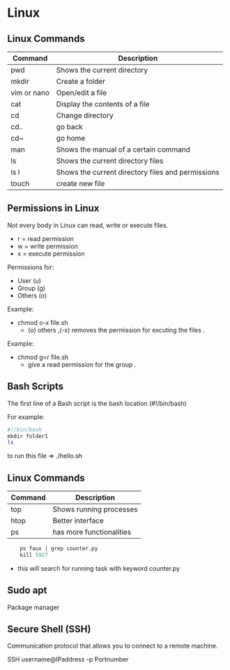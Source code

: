 # Linux

## Linux Commands

| Command | Description |
|---------|-------------|
| pwd   | Shows the current directory |
| mkdir | Create a folder |
| vim or nano  | Open/edit a file |
| cat   | Display the contents of a file |
| cd    | Change directory |
| cd..   | go back |
| cd~   | go home |
| man   | Shows the manual of a certain command |
| ls   | Shows the current directory files |
| ls  l | Shows the current directory files and permissions|
| touch   | create new file |

## Permissions in Linux
Not every body in Linux can read, write or execute files.
- r = read permission
- w = write permission 
- x = execute permission

Permissions for:
- User (u)
- Group (g)
- Others (o)

Example:
- chmod o-x file.sh 
  - (o) others ,(-x) removes the permission for excuting the files .
 
Example:
- chmod g=r file.sh 
  - give a read permission for the group .

## Bash Scripts

The first line of a Bash script is the bash location (#!/bin/bash)

For example:
```bash
#!/bin/bash
mkdir folder1
ls
```
to run this file => ./hello.sh


## Linux Commands
| Command | Description |
|---------|-------------|
| top   | Shows running processes |
| htop  | Better interface |
| ps    | has more functionalities|




```ps
    ps faux | grep counter.py
    kill 5927
```
- this will search for running task with keyword counter.py

## Sudo apt

Package manager

## Secure Shell (SSH)

Communication protocol that allows you to connect to a remote machine.

SSH username@IPaddress -p Portnumber
